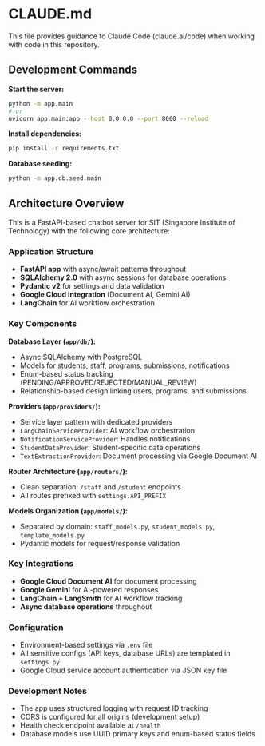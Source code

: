 # CLAUDE.md

This file provides guidance to Claude Code (claude.ai/code) when working with code in this repository.

## Development Commands

**Start the server:**
```bash
python -m app.main
# or
uvicorn app.main:app --host 0.0.0.0 --port 8000 --reload
```

**Install dependencies:**
```bash
pip install -r requirements.txt
```

**Database seeding:**
```bash
python -m app.db.seed.main
```

## Architecture Overview

This is a FastAPI-based chatbot server for SIT (Singapore Institute of Technology) with the following core architecture:

### Application Structure
- **FastAPI app** with async/await patterns throughout
- **SQLAlchemy 2.0** with async sessions for database operations
- **Pydantic v2** for settings and data validation
- **Google Cloud integration** (Document AI, Gemini AI)
- **LangChain** for AI workflow orchestration

### Key Components

**Database Layer (`app/db/`):**
- Async SQLAlchemy with PostgreSQL
- Models for students, staff, programs, submissions, notifications
- Enum-based status tracking (PENDING/APPROVED/REJECTED/MANUAL_REVIEW)
- Relationship-based design linking users, programs, and submissions

**Providers (`app/providers/`):**
- Service layer pattern with dedicated providers
- `LangChainServiceProvider`: AI workflow orchestration
- `NotificationServiceProvider`: Handles notifications 
- `StudentDataProvider`: Student-specific data operations
- `TextExtractionProvider`: Document processing via Google Document AI

**Router Architecture (`app/routers/`):**
- Clean separation: `/staff` and `/student` endpoints
- All routes prefixed with `settings.API_PREFIX`

**Models Organization (`app/models/`):**
- Separated by domain: `staff_models.py`, `student_models.py`, `template_models.py`
- Pydantic models for request/response validation

### Key Integrations
- **Google Cloud Document AI** for document processing
- **Google Gemini** for AI-powered responses
- **LangChain + LangSmith** for AI workflow tracking
- **Async database operations** throughout

### Configuration
- Environment-based settings via `.env` file
- All sensitive configs (API keys, database URLs) are templated in `settings.py`
- Google Cloud service account authentication via JSON key file

### Development Notes
- The app uses structured logging with request ID tracking
- CORS is configured for all origins (development setup)
- Health check endpoint available at `/health`
- Database models use UUID primary keys and enum-based status fields